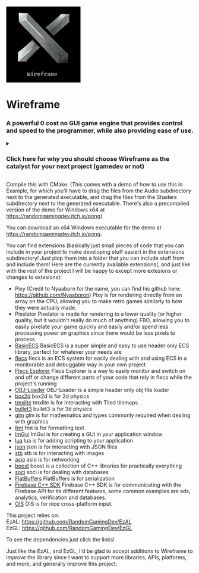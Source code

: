 <img src="Wireframelogo.png" width="200"/> <br/>
# Wireframe 

### A powerful 0 cost no GUI game engine that provides control and speed to the programmer, while also providing ease of use.

<details><summary><h3>Click here for why you should choose Wireframe as the catalyst for your next project (gamedev or not)</h3></summary>
C++ is the ideal language for game development, which has only been further proven by its longevity in the game dev department. This is due to its speed, libraries, support, community, reliability, great features, and of course its portability as it's supported on nearly every gaming and not gaming system out there. One common problem with this though is that although nearly all gaming platforms are united with their use of C++, their graphics and audio libraries are not. Another common problem is that the optimizations of C++ are oftentimes overshadowed by the sheer unbridled use of resources that have to be carefully manipulated in the settings of multiple other game engines, most of which is not only hard to understand, but basically shut off from the end user, which is you. Wireframe aims to solve all of these problems. With a simple unified system for graphics and audio it guarantees that everyone is open to the developers, guaranteeing speed as long as you know how to program properly in C++ due to the sheer readability, simplicity and openeness of all of the different systems in Wireframe. Also due to this simplified system, nearly any platform can be added to this game engine, whether it's a console like the PS2 or Nintendo 64, to something like the PS5 or Xbox series X. This simplified and unified system offers some clear benefits in opposition to the more complex and hard to grapple systems of closed off game engines like Unreal or Unity. While there are open source engines like Godot, they are often too complex to not only port to other platforms, but to modify for the typical programmer, unless you want to spend days, weeks or even months on end studying the intricate layout of it. There are of course fantasy retro consoles, like for example the widely adored PICO-8 fantasy console. While these are simple and elegant in nature and I won't deny they're perfect if you want to create something like an NES game and are fine with the limitations, like PICO-8's restricting limits on sprites, amount of code and other things, most of which is something that you don't want to have to deal with in your projects. Wireframe encourages you to poke around in a comfortable envirnoment, not the other way around. Plus, with the extension system you can easily find the best libraries to use in your project and even add some of your own! These extensions are open source and easy to work with, multiple of which are header files that can simply be read through and changed to your liking, with multiple of them being built in a way that can be easily ported! Wireframe also uses a nice Object Oriented system for managing your code (there are also static functions in case you don't want to do that of course, looking at you C devs right now) which means autocomplete in IDEs that support it, which is something missing from traditional OpenGL due to its API. Wireframe serves to eccentrify and boost, rather than ignore and supress these key features of the language we all know and love as C++, and to prioritize openess, speed and simplicity. These are just some of the reasons you might want to choose Wireframe for your next project (even if it isn't game dev). Again, any contributions to the engine are welcome.
</details>

Compile this with CMake. (This comes with a demo of how to use this in Example, for which you'll have to drag the files from the Audio subdirectory next to the generated executable, and drag the files from the Shaders subdirectory next to the generated executable. There's also a precompiled version of the demo for Windows x64 at https://randomgamingdev.itch.io/pong)

You can download an x64 Windows executable for the demo at https://randomgamingdev.itch.io/pong.

You can find extensions (basically just small pieces of code that you can include in your project to make developing stuff easier) in the extensions subdirectory! Just plop them into a folder that you can include stuff from and include them!
Here are the currently available extensions(, and just like with the rest of the project I will be happy to except more extesions or changes to extesions):<br/>
- Pixy (Credit to Nyaaborn for the name, you can find his github here: https://github.com/Nyaaboron)
    Pixy is for rendering directly from an array on the CPU, allowing you to make retro games similarly to how they were actually made.
- Pixelator
    Pixelator is made for rendering to a lower quality (or higher quality, but it wouldn't really do much of anything) FBO, allowing you to easily pixelate your game quickly and easily and/or spend less processing power on graphics since there would be less pixels to process.
- [BasicECS](https://github.com/RandomGamingDev/BasicECS)
    BasicECS is a super simple and easy to use header only ECS library, perfect for whatever your needs are
- [flecs](https://github.com/SanderMertens/flecs)
    flecs is an ECS system for easily dealing with and using ECS in a monitorable and debuggable way in your own project
- [Flecs Explorer](https://github.com/flecs-hub/explorer)
    Flecs Explorer is a way to easily monitor and switch on and off or change different parts of your code that rely in flecs while the project's running
- [OBJ-Loader](https://github.com/Bly7/OBJ-Loader)
    OBJ-Loader is a simple header only obj file loader
- [box2d](https://github.com/erincatto/box2d)
    box2d is for 2d physics
- [tmxlite](https://github.com/fallahn/tmxlite)
    tmxlite is for interacting with Tiled tilemaps
- [bullet3](https://github.com/bulletphysics/bullet3)
    bullet3 is for 3d physics
- [glm](https://github.com/Groovounet/glm)
    glm is for mathematics and types commonly required when dealing with graphics
- [fmt](https://github.com/fmtlib/fmt)
    fmt is for formatting text
- [ImGui](https://github.com/ocornut/imgui)
    ImGui is for creating a GUI in your application window
- [lua](https://github.com/lua/lua)
    lua is for adding scripting to your application
- [json](https://github.com/nlohmann/json)
    json is for interacting with JSON files
- [stb](https://github.com/nothings/stb)
    stb is for interacting with images
- [asio](https://github.com/chriskohlhoff/asio)
    asio is for networking
- [boost](https://github.com/boostorg/boost)
    boost is a collection of C++ libraries for practically everything
- [soci](https://github.com/SOCI/soci)
    soci is for dealing with databases
- [FlatBuffers](https://github.com/google/flatbuffers)
    FlatBuffers is for serialization
- [Firebase C++ SDK](https://github.com/firebase/firebase-cpp-sdk)
    Firebase C++ SDK is for communicating with the Firebase API for its different features, some common examples are ads, analytics, verification and databases.
- [OIS](https://github.com/wgois/OIS)
    OIS is for nice cross-platform input.

This project relies on: <br/>
EzAL: https://github.com/RandomGamingDev/EzAL <br/>
EzGL: https://github.com/RandomGamingDev/EzGL

To see the dependencies just click the links!

Just like the EzAL, and EzGL, I'd be glad to accept additions to Wireframe to improve the library since I want to support more libraries, APIs, platforms, and more, and generally improve this project.
